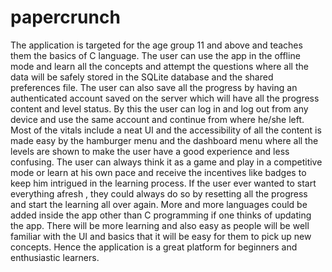 # papercrunch

The application is targeted for the age group 11 and above and teaches them the basics of C language.
The user can use the app in the offline mode and learn all the concepts and attempt the
questions where all the data will be safely stored in the SQLite database and the shared preferences file. The user can also save all the progress by having an authenticated account saved on the server
which will have all the progress content and level status. By this the user can log in and log out from any
device and use the same account and continue from where he/she left.
Most of the vitals include a neat UI and the accessibility of all the content is made easy by the
hamburger menu and the dashboard menu where all the levels are shown to make the user have a good
experience and less confusing. 
The user can always think it as a game and play in a competitive mode or learn at his own pace and
receive the incentives like badges to keep him intrigued in the learning process. 
If the user ever wanted to start everything afresh , they could always do so by resetting all the
progress and start the learning all over again. 
More and more languages could be added inside the app
other than C programming if one thinks of updating the app. There will be more learning and also easy
as people will be well familiar with the UI and basics that it will be easy for them to pick up new
concepts.
Hence the application is a great platform for beginners and enthusiastic learners.
